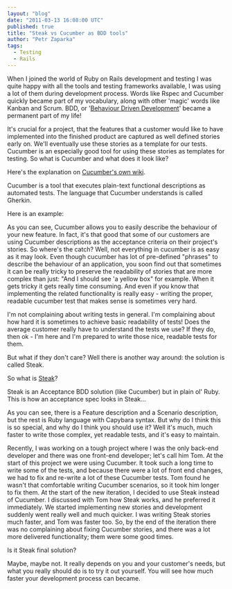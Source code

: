 ```yaml
---
layout: "blog"
date: "2011-03-13 16:08:00 UTC"
published: true
title: "Steak vs Cucumber as BDD tools"
author: "Petr Zaparka"
tags:
  - Testing
  - Rails
---
```


<p>When I joined the world of Ruby on Rails development and testing I was quite happy with all the tools and testing frameworks available, I was using a lot of them during development process. Words like Rspec and Cucumber quickly became part of my vocabulary, along with other &#39;magic&#39; words like Kanban and Scrum. BDD, or &#39;<a href="http://en.wikipedia.org/wiki/Behavior_Driven_Development" target="_blank">Behaviour Driven Development</a>&#39;&nbsp;became a permanent part of my life!</p>
<p class="p1">It&#39;s crucial for a project, that the features that a customer would like to have implemented into the finished product are captured as well defined stories early on. We&#39;ll eventually use these stories as a template for our tests. Cucumber is an especially good tool for using these stories as templates for testing. So what is Cucumber and what does it look like?</p>
<p class="p2">Here&#39;s the explanation on <a href="https://github.com/cucumber/cucumber/wiki" target="_blank">Cucumber&#39;s own wiki</a>.</p>
<p class="p2">Cucumber is a tool that executes plain-text functional descriptions as automated tests. The language that Cucumber understands is called Gherkin.</p>
<p class="p2">Here is an example:</p>
<script src="https://gist.github.com/868229.js?file=cucumber_feature.feature"></script><p class="p2">As you can see, Cucumber allows you to easily describe the behaviour of your new feature. In fact, it&#39;s that good that some of our customers are using Cucumber descriptions as the acceptance criteria on their project&#39;s stories. So where&#39;s the catch? Well, not everything in cucumber is as easy as it may look. Even though cucumber has lot of pre-defined &quot;phrases&quot; to describe the behaviour of an application, you soon find out that sometimes it can be really tricky to preserve the readability of stories that are more complex than just: &quot;And I should see &#39;a yellow box&quot; for example. When it gets tricky it gets really time consuming. And even if you know that implementing the related functionality is really easy - writing the proper, readable cucumber test that makes sense is sometimes very hard.</p>
<p class="p2">I&#39;m not complaining about writing tests in general. I&#39;m complaining about how hard it is sometimes to achieve basic readability of tests! Does the average customer really have to understand the tests we use? If they do, then ok - I&#39;m here and I&#39;m prepared to write those nice, readable tests for them.&nbsp;</p>
<p class="p2">But what if they don&#39;t care? Well there is another way around: the solution is called Steak.&nbsp;</p>
<p class="p3"><span class="s2">So what is <a href="https://github.com/cavalle/steak" target="_blank">Steak</a>?</span></p>
<p class="p2">Steak is an Acceptance BDD solution (like Cucumber) but in plain ol&#39; Ruby. This is how an acceptance spec looks in Steak...</p>
<script src="https://gist.github.com/868232.js?file=steak.rb"></script><p class="p2">As you can see, there is a Feature description and a Scenario description, but the rest is Ruby language with Capybara syntax. But why do I think this is so special, and why do I think you should use it? Well it&#39;s much, much faster to write those complex, yet readable tests, and it&#39;s easy to maintain.</p>
<p>Recently, I was working on a tough project where I was the only back-end developer and there was one front-end developer; let&#39;s call him Tom. At the start of this project we were using Cucumber. It took such a long time to write some of the tests, and because there were a lot of front end changes, we had to fix and re-write a lot of these Cucumber tests. Tom found he wasn&#39;t that comfortable writing Cucumber scenarios, so it took him longer to fix them. At the start of the new iteration, I decided to use Steak instead of Cucumber. I discussed with Tom how Steak works, and he preferred it immediately. We started implementing new stories and development suddenly went really well and much quicker. I was writing Steak stories much faster, and Tom was faster too. So, by the end of the iteration there was no complaining about fixing Cucumber stories, and there was a lot more delivered functionality; them were some good times.</p>
<p class="p2">Is it Steak final solution?</p>
<p class="p2">Maybe, maybe not. It really depends on you and your customer&#39;s needs, but what you really should do is to try it out yourself. You will see how much faster your development process can became.</p>

